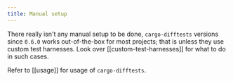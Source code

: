 ```yaml
---
title: Manual setup
---
```

There really isn't any manual setup to be done, `cargo-difftests` versions since `0.6.0` works out-of-the-box for most projects; that is unless they use custom test harnesses. Look over [[custom-test-harnesses]] for what to do in such cases.

Refer to [[usage]] for usage of `cargo-difftests`.